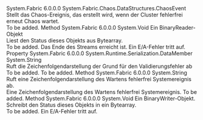 <Type Name="WaitingEvent" FullName="System.Fabric.Chaos.DataStructures.WaitingEvent">
  <TypeSignature Language="C#" Value="public sealed class WaitingEvent : System.Fabric.Chaos.DataStructures.ChaosEvent" />
  <TypeSignature Language="ILAsm" Value=".class public auto ansi serializable sealed beforefieldinit WaitingEvent extends System.Fabric.Chaos.DataStructures.ChaosEvent" />
  <TypeSignature Language="DocId" Value="T:System.Fabric.Chaos.DataStructures.WaitingEvent" />
  <TypeSignature Language="VB.NET" Value="Public NotInheritable Class WaitingEvent&#xA;Inherits ChaosEvent" />
  <TypeSignature Language="F#" Value="type WaitingEvent = class&#xA;    inherit ChaosEvent" />
  <AssemblyInfo>
    <AssemblyName>System.Fabric</AssemblyName>
    <AssemblyVersion>6.0.0.0</AssemblyVersion>
  </AssemblyInfo>
  <Base>
    <BaseTypeName>System.Fabric.Chaos.DataStructures.ChaosEvent</BaseTypeName>
  </Base>
  <Interfaces />
  <Docs>
    <summary>
      <para>Stellt das Chaos-Ereignis, das erstellt wird, wenn der Cluster fehlerfrei erneut Chaos wartet.</para>
    </summary>
    <remarks>To be added.</remarks>
  </Docs>
  <Members>
    <Member MemberName="Read">
      <MemberSignature Language="C#" Value="public override void Read (System.IO.BinaryReader br);" />
      <MemberSignature Language="ILAsm" Value=".method public hidebysig virtual instance void Read(class System.IO.BinaryReader br) cil managed" />
      <MemberSignature Language="DocId" Value="M:System.Fabric.Chaos.DataStructures.WaitingEvent.Read(System.IO.BinaryReader)" />
      <MemberSignature Language="VB.NET" Value="Public Overrides Sub Read (br As BinaryReader)" />
      <MemberSignature Language="F#" Value="override this.Read : System.IO.BinaryReader -&gt; unit" Usage="waitingEvent.Read br" />
      <MemberType>Method</MemberType>
      <AssemblyInfo>
        <AssemblyName>System.Fabric</AssemblyName>
        <AssemblyVersion>6.0.0.0</AssemblyVersion>
      </AssemblyInfo>
      <ReturnValue>
        <ReturnType>System.Void</ReturnType>
      </ReturnValue>
      <Parameters>
        <Parameter Name="br" Type="System.IO.BinaryReader" />
      </Parameters>
      <Docs>
        <param name="br">Ein BinaryReader-Objekt</param>
        <summary>
            Liest den Status dieses Objekts aus Bytearray.
            </summary>
        <remarks>To be added.</remarks>
        <exception cref="T:System.IO.EndOfStreamException">Das Ende des Streams erreicht ist. </exception>
        <exception cref="T:System.IO.IOException">Ein E/A-Fehler tritt auf. </exception>
      </Docs>
    </Member>
    <Member MemberName="Reason">
      <MemberSignature Language="C#" Value="public string Reason { get; }" />
      <MemberSignature Language="ILAsm" Value=".property instance string Reason" />
      <MemberSignature Language="DocId" Value="P:System.Fabric.Chaos.DataStructures.WaitingEvent.Reason" />
      <MemberSignature Language="VB.NET" Value="Public ReadOnly Property Reason As String" />
      <MemberSignature Language="F#" Value="member this.Reason : string" Usage="System.Fabric.Chaos.DataStructures.WaitingEvent.Reason" />
      <MemberType>Property</MemberType>
      <AssemblyInfo>
        <AssemblyName>System.Fabric</AssemblyName>
        <AssemblyVersion>6.0.0.0</AssemblyVersion>
      </AssemblyInfo>
      <Attributes>
        <Attribute>
          <AttributeName>System.Runtime.Serialization.DataMember</AttributeName>
        </Attribute>
      </Attributes>
      <ReturnValue>
        <ReturnType>System.String</ReturnType>
      </ReturnValue>
      <Docs>
        <summary>
            Ruft die Zeichenfolgendarstellung der Grund für den Validierungsfehler ab
            </summary>
        <value>To be added.</value>
        <remarks>To be added.</remarks>
      </Docs>
    </Member>
    <Member MemberName="ToString">
      <MemberSignature Language="C#" Value="public override string ToString ();" />
      <MemberSignature Language="ILAsm" Value=".method public hidebysig virtual instance string ToString() cil managed" />
      <MemberSignature Language="DocId" Value="M:System.Fabric.Chaos.DataStructures.WaitingEvent.ToString" />
      <MemberSignature Language="VB.NET" Value="Public Overrides Function ToString () As String" />
      <MemberSignature Language="F#" Value="override this.ToString : unit -&gt; string" Usage="waitingEvent.ToString " />
      <MemberType>Method</MemberType>
      <AssemblyInfo>
        <AssemblyName>System.Fabric</AssemblyName>
        <AssemblyVersion>6.0.0.0</AssemblyVersion>
      </AssemblyInfo>
      <ReturnValue>
        <ReturnType>System.String</ReturnType>
      </ReturnValue>
      <Parameters />
      <Docs>
        <summary>
            Ruft eine Zeichenfolgendarstellung des Wartens fehlerfrei Systemereignis ab.
            </summary>
        <returns>Eine Zeichenfolgendarstellung des Wartens fehlerfrei Systemereignis.</returns>
        <remarks>To be added.</remarks>
      </Docs>
    </Member>
    <Member MemberName="Write">
      <MemberSignature Language="C#" Value="public override void Write (System.IO.BinaryWriter bw);" />
      <MemberSignature Language="ILAsm" Value=".method public hidebysig virtual instance void Write(class System.IO.BinaryWriter bw) cil managed" />
      <MemberSignature Language="DocId" Value="M:System.Fabric.Chaos.DataStructures.WaitingEvent.Write(System.IO.BinaryWriter)" />
      <MemberSignature Language="VB.NET" Value="Public Overrides Sub Write (bw As BinaryWriter)" />
      <MemberSignature Language="F#" Value="override this.Write : System.IO.BinaryWriter -&gt; unit" Usage="waitingEvent.Write bw" />
      <MemberType>Method</MemberType>
      <AssemblyInfo>
        <AssemblyName>System.Fabric</AssemblyName>
        <AssemblyVersion>6.0.0.0</AssemblyVersion>
      </AssemblyInfo>
      <ReturnValue>
        <ReturnType>System.Void</ReturnType>
      </ReturnValue>
      <Parameters>
        <Parameter Name="bw" Type="System.IO.BinaryWriter" />
      </Parameters>
      <Docs>
        <param name="bw">Ein BinaryWriter-Objekt.</param>
        <summary>
            Schreibt den Status dieses Objekts in ein Bytearray.
            </summary>
        <remarks>To be added.</remarks>
        <exception cref="T:System.IO.IOException">Ein E/A-Fehler tritt auf. </exception>
      </Docs>
    </Member>
  </Members>
</Type>